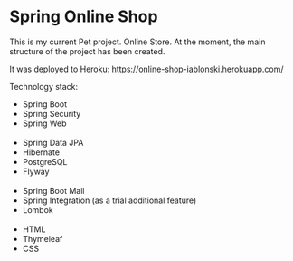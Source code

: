 # Spring Online Shop

This is my current Pet project. Online Store.
At the moment, the main structure of the project has been created.

It was deployed to Heroku: https://online-shop-iablonski.herokuapp.com/

Technology stack:

- Spring Boot
- Spring Security
- Spring Web
  <br><br>
- Spring Data JPA
- Hibernate
- PostgreSQL
- Flyway
  <br><br>
- Spring Boot Mail
- Spring Integration (as a trial additional feature)
- Lombok
  <br><br>
- HTML
- Thymeleaf
- CSS


